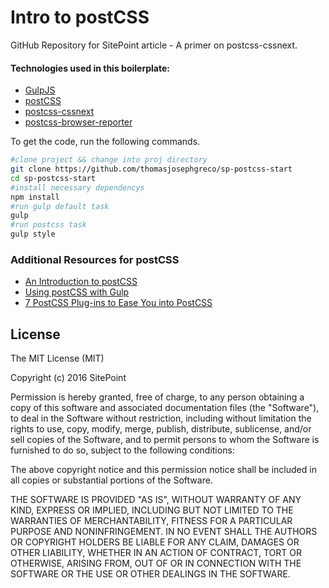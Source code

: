 # Intro to postCSS
GitHub Repository for SitePoint article - A primer on postcss-cssnext.

#### Technologies used in this boilerplate:
* [GulpJS](http://gulpjs.com/)
* [postCSS](postcss.org)
* [postcss-cssnext](https://github.com/MoOx/postcss-cssnext)
* [postcss-browser-reporter](https://github.com/postcss/postcss-browser-reporter)


To get the code, run the following commands.

```bash
#clone project && change into proj directory
git clone https://github.com/thomasjosephgreco/sp-postcss-start
cd sp-postcss-start
#install necessary dependencys
npm install
#run gulp default task
gulp 
#run postcss task
gulp style
```


### Additional Resources for postCSS
* [An Introduction to postCSS](https://www.sitepoint.com/an-introduction-to-postcss/)
* [Using postCSS with Gulp](https://www.sitepoint.com/how-to-use-postcss-with-gulp/)
* [7 PostCSS Plug-ins to Ease You into PostCSS](https://www.sitepoint.com/7-postcss-plugins-to-ease-you-into-postcss)


## License
The MIT License (MIT)

Copyright (c) 2016 SitePoint

Permission is hereby granted, free of charge, to any person obtaining a copy of this software and associated documentation files (the "Software"), to deal in the Software without restriction, including without limitation the rights to use, copy, modify, merge, publish, distribute, sublicense, and/or sell copies of the Software, and to permit persons to whom the Software is furnished to do so, subject to the following conditions:

The above copyright notice and this permission notice shall be included in all copies or substantial portions of the Software.

THE SOFTWARE IS PROVIDED "AS IS", WITHOUT WARRANTY OF ANY KIND, EXPRESS OR IMPLIED, INCLUDING BUT NOT LIMITED TO THE WARRANTIES OF MERCHANTABILITY, FITNESS FOR A PARTICULAR PURPOSE AND NONINFRINGEMENT. IN NO EVENT SHALL THE AUTHORS OR COPYRIGHT HOLDERS BE LIABLE FOR ANY CLAIM, DAMAGES OR OTHER LIABILITY, WHETHER IN AN ACTION OF CONTRACT, TORT OR OTHERWISE, ARISING FROM, OUT OF OR IN CONNECTION WITH THE SOFTWARE OR THE USE OR OTHER DEALINGS IN THE SOFTWARE.
